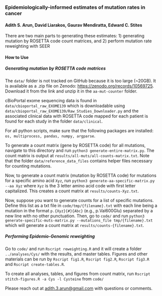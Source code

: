 ### Epidemiologically-informed estimates of mutation rates in cancer
#### Adith S. Arun, David Liarakos, Gaurav Mendiratta, Edward C. Stites

There are two main parts to generating these estimates: 1) generating mutation by ROSETTA code count matrices, and 2) perform mutation rate reweighting with SEER

#### How to Use

##### Generating mutation by ROSETTA code matrices

The `data/` folder is not tracked on GitHub because it is too large (~20GB). It is available as a .zip file on Zenodo: https://zenodo.org/records/10569725. Download it from the link and unzip it in the `aa-mut-counter` folder. 

cBioPortal exome sequencing data is found in `data/cbioportal_raw_EXOME139` which is downloadable using `data/cbioportal_raw_EXOME139/Raw_Studies_Downloader.py` and the associated clinical data with ROSETTA code mapped for each patient is found for each study in the folder `data/clinical`. 

For all python scripts, make sure that the following packages are installed: `os, multiprocess, pandas, numpy, argparse`. 

To generate a count matrix (gene by ROSETTA code) for all mutations, navigate to this directory and run `python3 generate-entire-matrix.py`. The count matrix is output at `results/all-muts/all-counts-matrix.txt`. Note that the folder `data/reference_data_files` contains helper files necessary for counting mutations. 

Now, to generate a count matrix (mutation by ROSETTA code) for mutations for a specific amino acid `Xyz`, run `python3 generate-aa-specific-matrix.py --aa Xyz` where `Xyz` is the 3 letter amino acid code with first letter capitalized. This creates a count matrix at `results/counts-Xyz.txt`. 

Now, suppose you want to generate counts for a list of specific mutations. Define this list as a txt file in `code/tmp/{filename}.txt` with each line being a mutation in the format `p.{Xyz}{#}{Abc}` (e.g., p.Val600Glu) separated by a new line with no other punctuation. Then, go to `code/` and run `python3 generate-specific-muts-matrix.py --mutations_file tmp/{filename}.txt` which will generate a count matrix at `results/counts-{filename}.txt`. 


##### Performing Epidemio-Genomic reweighting

Go to `code/` and run `Rscript reweighting.R` and it will create a folder `../analyses/Cys/` with the results, and master tables. Figures and other materials can be run by `Rscript fig1.R`, `Rscript fig2.R`, `Rscript fig3.R` and `Rscript create-tables.R`. 

To create all analyses, tables, and figures from count matrix, run `Rscript stitch-figures.R -a Cys -l Cysteine` from `code/`

Please reach out at adith.3.arun@gmail.com with questions or comments. 
